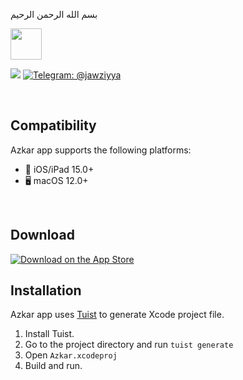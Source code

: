 بسم الله الرحمن الرحيم

<img src=".readme/app-logo.png" height="50">

<p align="left">
    <img src="https://img.shields.io/badge/Swift-6-orange.svg" />
    <a href="https://telegram.me/jawziyya">
        <img src="https://img.shields.io/badge/telegram-@jawziyya-blue.svg?style=flat" alt="Telegram: @jawziyya" />
    </a>
</p>

<br>

## Compatibility

Azkar app supports the following platforms:

- 📱 iOS/iPad 15.0+
- 🖥 macOS 12.0+

<br>

## Download
[![Download on the App Store](http://linkmaker.itunes.apple.com/images/badges/en-us/badge_appstore-lrg.svg)](https://apple.co/2X7LNo7)

## Installation

Azkar app uses [Tuist](https://tuist.io) to generate Xcode project file.

1. Install Tuist.
2. Go to the project directory and run `tuist generate`
3. Open `Azkar.xcodeproj`
4. Build and run.

